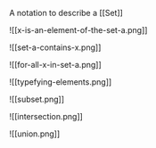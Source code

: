 A notation to describe a [[Set]]

![[x-is-an-element-of-the-set-a.png]]

![[set-a-contains-x.png]]

![[for-all-x-in-set-a.png]]

![[typefying-elements.png]]

![[subset.png]]

![[intersection.png]]

![[union.png]]